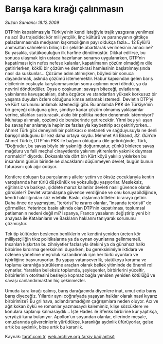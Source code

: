 # Barışa kara kırağı çalınmasın

*Suzan Samancı 18.12.2009*

<div class="yazi">DTP’nin kapatılmasıyla Türkiye’nin kendi isteğiyle trajik yazgısına yenilmesi ne acı! Bu trajedide: kör milliyetçilik, linç kültürü ve paranoyanın gittikçe palazlanmasında medyanın kışkırtıcılığının payı oldukça fazla... 12 Eylül’ü anımsatan sahnelerin bilinçli bir şekilde abartılarak verilmesinin amacı ne? Bu yasakla, statükoculuğun ilk harfine dönülmüştür. Dikkat edilirse, bu sonuca ulaşmak için ustaca hazırlanan senaryo uygulanırken, DTP’nin kapatılması için nefes nefese kalanlar, kapatılmanın çözüm olmadığını dile getirirlerken, köklü bir çözüm ve demokrasi hamlesinin başlatılmayışında nasıl da suskunlar... Çözüme adım atılmışken, böylesi bir sonuca dayandırmak, aslında çözümü istememektir. Habur kapısından gelen barış elçilerinin coşkuyla karşılanmasından sonra açılımın nevri döndü, ya da nevrini döndürdüler. Oysa o coşkunun: savaşın biteceği, evlatlarına, yakınlarına kavuşacakları, daha özgürce ve standartları yüksek korkusuz bir yaşama duyulan özlem olduğunu kimse anlamak istemedi. Devletin DTP’yi ve Kürt sorununu anlamak istemediği gibi. Bu anlamda PKK de Türkiye’nin bir gerçeği olduğuna göre, şimdiye kadar çözüm olmamış yaklaşımlar yerine, silahları susturacak, akılcı bir politika neden denenmek istenmiyor? Muhatap alınmak, çözümü de beraberinde getirecektir. Yirmi beş yılı aşan bu savaş her anlamıyla hepimize fazlasıyla kaybettirip acı çektiriyorken... Ahmet Türk gibi deneyimli bir politikacı o metaneti ve sağduyusuyla ne denli barışçıl olduğunu bir kez daha ortaya koydu. Mehmet Ali Birand, <i>32. Gün</i>’de Ahmet Türk’e, DTP’nin PKK ile bağının olduğunu dile getirdiğinde, Türk, “Doğrudur, bu savaş böyle bir yakınlığı doğurmuştur, çünkü binlerce savaş mağduru ve faili meçhul cinayetlerde yakınını yitirenlerin yakınlık duyması normaldir” diyordu. Doksanlarda dört bin Kürt köyü yakılıp yıkılırken bu insanların günün birinde ne olacaklarını düşünmeyen devlet, bugün bunun faturasını çok ağır ödüyor. <br/><br/>Kentlere doluşan bu parçalanmış aileler yetim ve öksüz çocuklarıyla kentin varoşlarında her türlü düşkünlük ve yoksulluğu yaşıyorlar. Mesleksiz, eğitimsiz ve baskıya, şiddete maruz kalanlar devleti nasıl güvence olarak görsünler? Devlet vatandaşına güvence verdiğinde ve onu koruyabildiğinde, kendi haklılığından söz edebilir. Baskı, dışlanma kitleleri biraraya getirir. Daha önce de yazmıştım, “terörist”te ısrarcı olanlar, “insanda teröristi” de görmeliler. Yeterince baskı altında olan DTP’nin kapatılması, toplumsal patlamanın nedeni değil mi? İspanya, Franco yasalarını değiştirip yeni bir anayasa ile Katalanların ve Baskların haklarını tanıyarak sorununu çözmüştür. <br/><br/>Tek tip kültürden beslenen benliklerin ve kendini yeniden üreten kör milliyetçiliğin tıkız politikalarına ya da oynan oyunlarına gelinmemeli. İnsanları kışkırtan bu zihniyetler fazlasıyla ötekini ya da günahsız halkı birbirine kırdırma gereksinimi duyarken, bu gereksinimiyle iktidara ve özlenen yönetime meşruluk kazandırmak için her türlü oyunlara ve işbirliğine başvuruyorlar. Bu yapay vatanseverlik, statükoyu koruma ve toplumu karanlığa sürükleme araçları olarak bellek yitiminde de önemli rol oynarlar. Yaratılan belleksiz toplumda, şeyleşenler, birbirlerini yüceltir, birbirlerinin otoritesini besleyip kopmaz bağla yeniden yeniden kötülüğü ve savaşı canlandırmaktan hiç çekinmezler. <br/><br/>Umuda kara kırağı çalmış, barış darağacında diyenlere inat, umut edip barış barış diyeceğiz. Yıllardır aynı coğrafyada yaşayan halklar olarak nasıl kıyarız birbirimize? Bu gri hava, adlandıramadığım çağrışımlara neden oluyor. Acı ve ağıt kokan öykü ve romanlar yazmasaydı kalemimiz, klişe sözcüklere ve konulara saplanıp kalmasaydık... İşte Hades ile Sfenks birbirine kur yaptıkça, yeryüzü kana bulanıyor. Apollon’un soyundan olanlar, ellerinde meşale, omuzlarında güvercinlerle yürüdükçe, karanlığa aydınlık üfürüyorlar, gelse artık bu aydınlık, bitse artık bu karanlık.
              </div>

Kaynak: [taraf.com.tr](http://taraf.com.tr:80/makale/9095.htm), [web.archive.org (arşiv bağlantısı)](http://web.archive.org/web/20100308223431/http://taraf.com.tr:80/makale/9095.htm)
